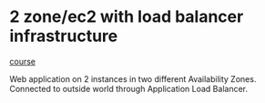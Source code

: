 # 2 zone/ec2 with load balancer infrastructure

[course](https://app.pluralsight.com/library/courses/getting-started-terraform/table-of-contents)

Web application on 2 instances in two different Availability Zones. Connected
to outside world through Application Load Balancer.
